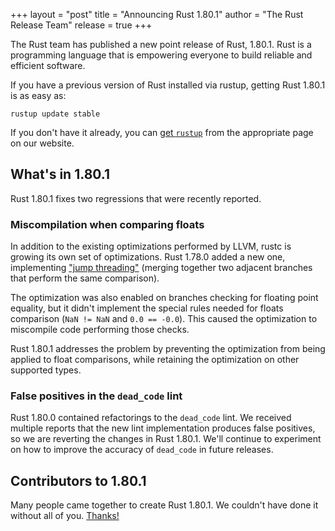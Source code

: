 +++
layout = "post"
title = "Announcing Rust 1.80.1"
author = "The Rust Release Team"
release = true
+++

The Rust team has published a new point release of Rust, 1.80.1. Rust is a
programming language that is empowering everyone to build reliable and
efficient software.

If you have a previous version of Rust installed via rustup, getting Rust
1.80.1 is as easy as:

```
rustup update stable
```

If you don't have it already, you can [get `rustup`][rustup] from the
appropriate page on our website.

[rustup]: https://www.rust-lang.org/install.html

## What's in 1.80.1

Rust 1.80.1 fixes two regressions that were recently reported.

### Miscompilation when comparing floats

In addition to the existing optimizations performed by LLVM, rustc is growing
its own set of optimizations. Rust 1.78.0 added a new one, implementing ["jump
threading"] (merging together two adjacent branches that perform the same
comparison).

The optimization was also enabled on branches checking for floating point
equality, but it didn't implement the special rules needed for floats
comparison (`NaN != NaN` and `0.0 == -0.0`). This caused the optimization to
miscompile code performing those checks.

Rust 1.80.1 addresses the problem by preventing the optimization from being
applied to float comparisons, while retaining the optimization on other
supported types.

### False positives in the `dead_code` lint

Rust 1.80.0 contained refactorings to the `dead_code` lint. We received
multiple reports that the new lint implementation produces false positives, so
we are reverting the changes in Rust 1.80.1. We'll continue to experiment on
how to improve the accuracy of `dead_code` in future releases.

## Contributors to 1.80.1

Many people came together to create Rust 1.80.1. We couldn't have done it
without all of you. [Thanks!](https://thanks.rust-lang.org/rust/1.80.1/)

["jump threading"]: https://en.wikipedia.org/wiki/Jump_threading
